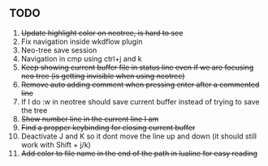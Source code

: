 ## TODO

1) ~~Update highlight color on neotree, is hard to see~~
2) Fix navigation inside wkdflow plugin
3) Neo-tree save session
4) Navigation in cmp using ctrl+j and k
5) ~~Keep showing current buffer file in status line even if we are focusing neo tree (is getting invisible when using neotree)~~
6) ~~Remove auto adding comment when pressing enter after a commented line~~
7) If I do :w in neotree should save current buffer instead of trying to save the tree
8) ~~Show number line in the current line I am~~
9) ~~Find a propper keybinding for closing current buffer~~
10) Deactivate J and K so it dont move the line up and down (it should still work with Shift + j/k)
11) ~~Add color to file name in the end of the path in lualine for easy reading~~
